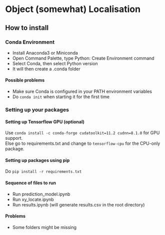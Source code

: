 # Object (somewhat) Localisation
## How to install
### Conda Environment
  - Install Anaconda3 or Miniconda
  - Open Command Palette, type Python: Create Environment command
  - Select Conda, then select Python version
  - It will then create a .conda folder

#### Possible problems
- Make sure Conda is configured in your PATH environment variables
- Do `conda init` when starting it for the first time

### Setting up your packages
#### Setting up Tensorflow GPU (optional)
Use `conda install -c conda-forge cudatoolkit=11.2 cudnn=8.1.0` for GPU support. <br>
Else go to requirements.txt and change to `tensorflow-cpu` for the CPU-only package.

#### Setting up packages using pip
Do `pip install -r requirements.txt`

#### Sequence of files to run
- Run prediction_model.ipynb
- Run xy_locate.ipynb
- Run results.ipynb (will generate results.csv in the root directory)

#### Problems
- Some folders might be missing